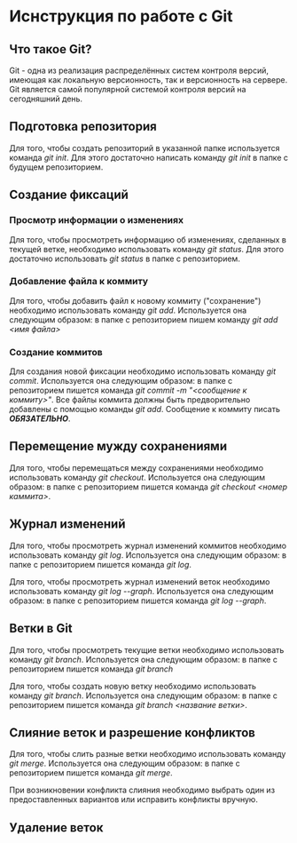 # Иснструкция по работе с Git

## Что такое Git?

Git - одна из реализация распределённых систем контроля версий, имеющая как локальную версионность, так и версионность на сервере. Git является самой популярной системой контроля версий на сегодняшний день.

## Подготовка репозитория
Для того, чтобы создать репозиторий в указанной папке используется команда *git init*. Для этого достаточно написать команду *git init* в папке с будущем репозиторием.

## Создание фиксаций
### Просмотр информации о изменениях

Для того, чтобы просмотреть информацию об изменениях, сделанных в текущей ветке, необходимо использовать команду *git status*. Для этого достаточно использовать *git status* в папке с репозиторием.

### Добавление файла к коммиту
Для того, чтобы добавить файл к новому коммиту ("сохранение") необходимо использовать команду *git add*. Используется она следующим образом: в папке с репозиторием пишем команду *git add <имя файла>*

### Создание коммитов

Для создания новой фиксации необходимо использовать команду *git commit*. Используется она следующим образом: в папке с репозиторием пишется команда *git commit -m "<сообщение к коммиту>"*. Все файлы коммита должны быть предворительно добавлены с помощью команды *git add*. Сообщение к коммиту писать ***ОБЯЗАТЕЛЬНО***.

## Перемещение мужду сохранениями 

Для того, чтобы перемещаться между сохранениями необходимо использовать команду *git checkout*. Используется она следующим образом: в папке с репозиторием пишется команда *git checkout <номер каммита>*.

## Журнал изменений
Для того, чтобы просмотреть журнал изменений коммитов  необходимо использовать команду *git log*. Используется она следующим образом: в папке с репозиторием пишется команда *git log*.

Для того, чтобы просмотреть журнал изменений веток необходимо использовать команду *git log --graph*. Используется она следующим образом: в папке с репозиторием пишется команда *git log --graph*.

## Ветки в Git

Для того, чтобы просмотреть текущие ветки необходимо использовать команду *git branch*. Используется она следующим образом: в папке с репозиторием пишется команда *git branch*

Для того, чтобы создать новую ветку необходимо использовать команду *git branch*. Используется она следующим образом: в папке с репозиторием пишется команда *git branch <название ветки>*.

## Слияние веток и разрешение конфликтов

Для того, чтобы слить разные ветки необходимо использовать команду *git merge*. Используется она следующим образом: в папке с репозиторием пишется команда *git merge*.

При возникновении конфликта слияния необходимо выбрать один из предоставленных вариантов или исправить конфликты вручную.

## Удаление веток